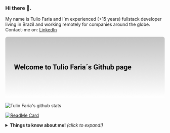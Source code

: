 ### Hi there 👋.

My name is Tulio Faria and I´m experienced (+15 years) fullstack developer living in Brazil and working remotely for companies around the globe.
Contact-me on:
[LinkedIn](https://linkedin.com/in/tuliofaria)

![Welcome](/github-profile-header.png?raw=true)

![Tulio Faria's github stats](https://github-readme-stats.vercel.app/api?username=tuliofaria&show_icons=true&theme=radical)

[![ReadMe Card](https://github-readme-stats.vercel.app/api/pin/?username=tuliofaria&repo=dyn-qrcode)](https://github.com/tuliofaria/dyn-qrcode)

<details>
  <summary> <b> Things to know about me! </b> <i>(click to expand!)</i> </summary>
  
  <br>
    This is going to be hidden. 
 </details>

<!--
Here are some ideas to get you started:

- 🔭 I’m currently working on ...
- 🌱 I’m currently learning ...
- 👯 I’m looking to collaborate on ...
- 🤔 I’m looking for help with ...
- 💬 Ask me about ...
- 📫 How to reach me: ...
- 😄 Pronouns: ...
- ⚡ Fun fact: ...
-->
